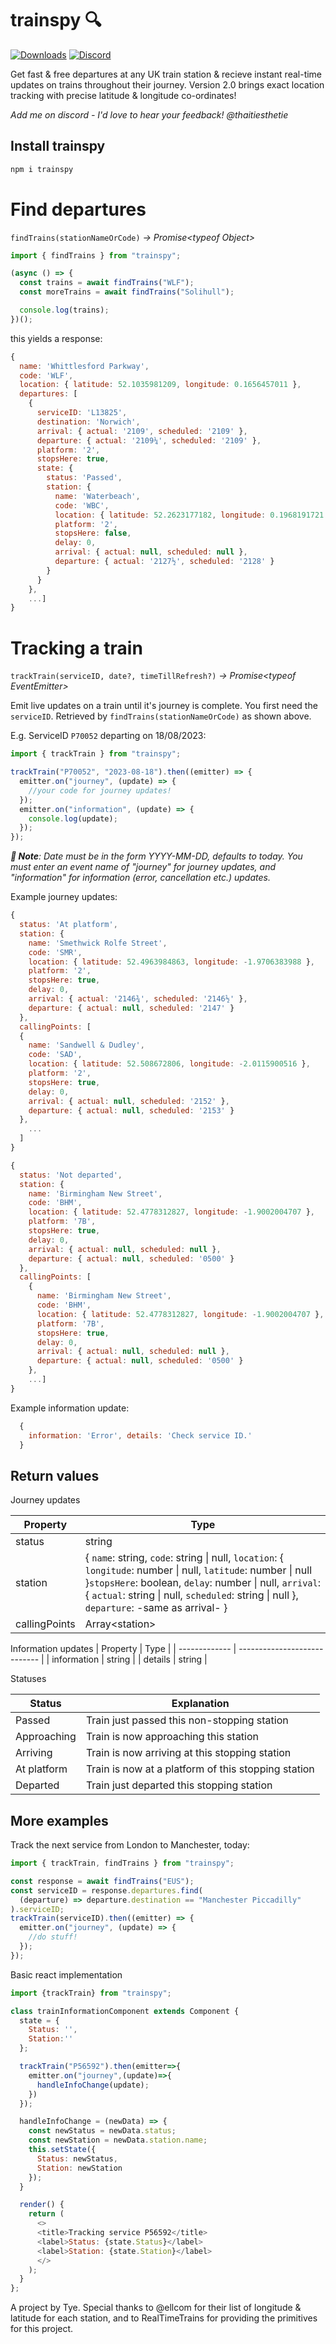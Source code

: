 # trainspy 🔍

[![Downloads](https://img.shields.io/npm/dt/trainspy?logo=npm&style=flat-square)](https://npmjs.com/package/trainspy) [![Discord](https://img.shields.io/discord/1128724355854114848?logo=discord&logoColor=white&style=flat-square)](https://discord.gg/3bnnkvrZwc)

Get fast & free departures at any UK train station & recieve instant real-time updates on trains throughout their journey. Version 2.0 brings exact location tracking with precise latitude & longitude co-ordinates!

_Add me on discord - I'd love to hear your feedback! @thaitiesthetie_

## Install trainspy

```js
npm i trainspy
```

# Find departures

`findTrains(stationNameOrCode)` _-> Promise\<typeof Object>_

```js
import { findTrains } from "trainspy";

(async () => {
  const trains = await findTrains("WLF");
  const moreTrains = await findTrains("Solihull");

  console.log(trains);
})();
```

this yields a response:

```js
{
  name: 'Whittlesford Parkway',
  code: 'WLF',
  location: { latitude: 52.1035981209, longitude: 0.1656457011 },
  departures: [
    {
      serviceID: 'L13825',
      destination: 'Norwich',
      arrival: { actual: '2109', scheduled: '2109' },
      departure: { actual: '2109¼', scheduled: '2109' },
      platform: '2',
      stopsHere: true,
      state: {
        status: 'Passed',
        station: {
          name: 'Waterbeach',
          code: 'WBC',
          location: { latitude: 52.2623177182, longitude: 0.1968191721 },
          platform: '2',
          stopsHere: false,
          delay: 0,
          arrival: { actual: null, scheduled: null },
          departure: { actual: '2127½', scheduled: '2128' }
        }
      }
    },
    ...]
}
```

# Tracking a train

`trackTrain(serviceID, date?, timeTillRefresh?)` _-> Promise\<typeof EventEmitter>_

Emit live updates on a train until it's journey is complete. You first need the `serviceID`. Retrieved by `findTrains(stationNameOrCode)` as shown above.

E.g. ServiceID `P70052` departing on 18/08/2023:

```js
import { trackTrain } from "trainspy";

trackTrain("P70052", "2023-08-18").then((emitter) => {
  emitter.on("journey", (update) => {
    //your code for journey updates!
  });
  emitter.on("information", (update) => {
    console.log(update);
  });
});
```

_**🌻 Note**: Date must be in the form YYYY-MM-DD, defaults to today. You must enter an event name of "journey" for journey updates, and "information" for information (error, cancellation etc.) updates._

Example journey updates:

```js
{
  status: 'At platform',
  station: {
    name: 'Smethwick Rolfe Street',
    code: 'SMR',
    location: { latitude: 52.4963984863, longitude: -1.9706383988 },
    platform: '2',
    stopsHere: true,
    delay: 0,
    arrival: { actual: '2146¾', scheduled: '2146½' },
    departure: { actual: null, scheduled: '2147' }
  },
  callingPoints: [
  {
    name: 'Sandwell & Dudley',
    code: 'SAD',
    location: { latitude: 52.508672806, longitude: -2.0115900516 },
    platform: '2',
    stopsHere: true,
    delay: 0,
    arrival: { actual: null, scheduled: '2152' },
    departure: { actual: null, scheduled: '2153' }
  },
    ...
  ]
}
```

```js
{
  status: 'Not departed',
  station: {
    name: 'Birmingham New Street',
    code: 'BHM',
    location: { latitude: 52.4778312827, longitude: -1.9002004707 },
    platform: '7B',
    stopsHere: true,
    delay: 0,
    arrival: { actual: null, scheduled: null },
    departure: { actual: null, scheduled: '0500' }
  },
  callingPoints: [
    {
      name: 'Birmingham New Street',
      code: 'BHM',
      location: { latitude: 52.4778312827, longitude: -1.9002004707 },
      platform: '7B',
      stopsHere: true,
      delay: 0,
      arrival: { actual: null, scheduled: null },
      departure: { actual: null, scheduled: '0500' }
    },
    ...]
}
```

Example information update:

```js
  {
    information: 'Error', details: 'Check service ID.'
  }
```

## Return values

Journey updates

| Property      | Type                                                                                                                                                                                                                                                                   |
| ------------- | ---------------------------------------------------------------------------------------------------------------------------------------------------------------------------------------------------------------------------------------------------------------------- |
| status        | string                                                                                                                                                                                                                                                                 |
| station       | { `name`: string, `code`: string \| null, `location`: { `longitude`: number \| null, `latitude`: number \| null }`stopsHere`: boolean, `delay`: number \| null, `arrival`: { `actual`: string \| null, `scheduled`: string \| null }, `departure`: -same as arrival- } |
| callingPoints | Array\<station>                                                                                                                                                                                                                                                        |

Information updates
| Property | Type |
| ------------- | ---------------------------- |
| information | string |
| details | string |

Statuses

| Status      | Explanation                                         |
| ----------- | --------------------------------------------------- |
| Passed      | Train just passed this non-stopping station         |
| Approaching | Train is now approaching this station               |
| Arriving    | Train is now arriving at this stopping station      |
| At platform | Train is now at a platform of this stopping station |
| Departed    | Train just departed this stopping station           |

## More examples

Track the next service from London to Manchester, today:

```js
import { trackTrain, findTrains } from "trainspy";

const response = await findTrains("EUS");
const serviceID = response.departures.find(
  (departure) => departure.destination == "Manchester Piccadilly"
).serviceID;
trackTrain(serviceID).then((emitter) => {
  emitter.on("journey", (update) => {
    //do stuff!
  });
});
```

Basic react implementation

```js
import {trackTrain} from "trainspy";

class trainInformationComponent extends Component {
  state = {
    Status: '',
    Station:''
  };

  trackTrain("P56592").then(emitter=>{
    emitter.on("journey",(update)=>{
      handleInfoChange(update);
    })
  });

  handleInfoChange = (newData) => {
    const newStatus = newData.status;
    const newStation = newData.station.name;
    this.setState({
      Status: newStatus,
      Station: newStation
    });
  }

  render() {
    return (
      <>
      <title>Tracking service P56592</title>
      <label>Status: {state.Status}</label>
      <label>Station: {state.Station}</label>
      </>
    );
  }
};
```

A project by Tye.
Special thanks to @ellcom for their list of longitude & latitude for each station, and to RealTimeTrains for providing the primitives for this project.
